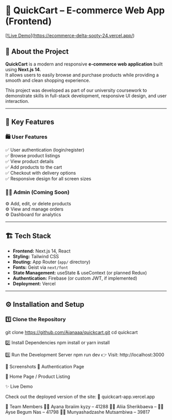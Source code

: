 # 🛒 QuickCart – E-commerce Web App (Frontend)

[[!Live Demo](https://ecommerce-delta-sooty-24.vercel.app/)](https://ecommerce-delta-sooty-24.vercel.app/)

## 📌 About the Project  

**QuickCart** is a modern and responsive **e-commerce web application** built using **Next.js 14**.  
It allows users to easily browse and purchase products while providing a smooth and clean shopping experience.

This project was developed as part of our university coursework to demonstrate skills in full-stack development, responsive UI design, and user interaction.

---

## 🚀 Key Features  

### 🛍️ User Features  
✅ User authentication (login/register)  
✅ Browse product listings  
✅ View product details  
✅ Add products to the cart  
✅ Checkout with delivery options  
✅ Responsive design for all screen sizes  

### 🧑‍💼 Admin (Coming Soon)  
⚙️ Add, edit, or delete products  
⚙️ View and manage orders  
⚙️ Dashboard for analytics  

---

## 🏗️ Tech Stack  

- **Frontend:** Next.js 14, React  
- **Styling:** Tailwind CSS  
- **Routing:** App Router (`app/` directory)  
- **Fonts:** Geist via `next/font`  
- **State Management:** useState & useContext (or planned Redux)  
- **Authentication:** Firebase (or custom JWT, if implemented)  
- **Deployment:** Vercel  

---

## ⚙️ Installation and Setup  

### 1️⃣ Clone the Repository  

git clone https://github.com/Aianaaa/quickcart.git
cd quickcart

2️⃣ Install Dependencies
npm install
or
yarn install

3️⃣ Run the Development Server
npm run dev
👉 Visit: http://localhost:3000

📸 Screenshots
🔐 Authentication Page


🛒 Home Page / Product Listing

✨ Live Demo


Check out the deployed version of the site:
🔗 quickcart-app.vercel.app

🧠 Team Members
👩‍💻 Ayana Ibraiim kyzy – 41288
👩‍💻 Aliia Sherikbaeva –
👩‍💻 Ayse Begum Nas – 41798
👩‍💻 Munyashadzashe Mutsambiwa – 39817


